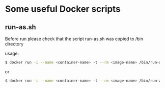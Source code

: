 # Some useful Docker scripts

## run-as.sh

Before run please check that the script run-as.sh was copied to /bin directory

usage: 
```sh
$ docker run -i --name <container-name> -t --rm <image-name> /bin/run-as.sh
```
or
```sh
$ docker run -i --name <container-name> -t --rm <image-name> /bin/run-as.sh ${USER} ${UID} /bin/bash
```
